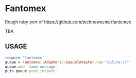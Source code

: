 # Fantomex

Rough ruby port of https://github.com/technoweenie/fantomex

TBA

## USAGE

```ruby
require 'fantomex'
queue = Fantomex::Adapters::SequelAdapter.new "sqlite://"
queue.add 'some-message'
puts queue.peek.inspect
```
